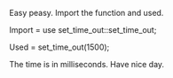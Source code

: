 Easy peasy. 
Import the function  and used.

Import = use set_time_out::set_time_out;

Used = set_time_out(1500);

The time is in milliseconds. Have nice day.